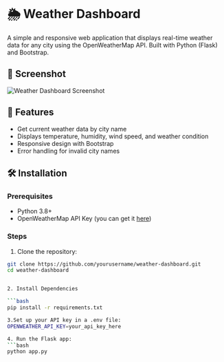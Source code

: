 # 🌦️ Weather Dashboard

A simple and responsive web application that displays real-time weather data for any city using the OpenWeatherMap API. Built with Python (Flask) and Bootstrap.

## 📸 Screenshot

![Weather Dashboard Screenshot](screenshot.png)

## 🚀 Features

- Get current weather data by city name
- Displays temperature, humidity, wind speed, and weather condition
- Responsive design with Bootstrap
- Error handling for invalid city names

## 🛠️ Installation

### Prerequisites

- Python 3.8+
- OpenWeatherMap API Key (you can get it [here](https://openweathermap.org/api))

### Steps

1. Clone the repository:

```bash
git clone https://github.com/yourusername/weather-dashboard.git
cd weather-dashboard


2. Install Dependencies

```bash
pip install -r requirements.txt

3.Set up your API key in a .env file:
OPENWEATHER_API_KEY=your_api_key_here

4. Run the Flask app:
```bash
python app.py



